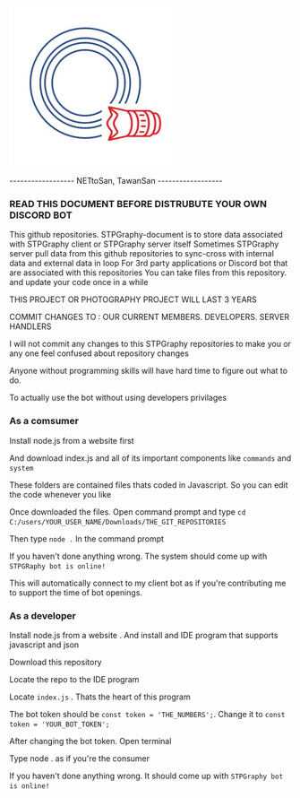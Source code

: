 ![Logo](Core/Picture/stpgraphy_1.jpg)

------------------ NETtoSan, TawanSan ------------------

### READ THIS DOCUMENT BEFORE DISTRUBUTE YOUR OWN DISCORD BOT

This github repositories. STPGraphy-document is to store data associated with STPGraphy client or STPGraphy server itself
Sometimes STPGraphy server pull data from this github repositories to sync-cross with internal data and external data in loop
For 3rd party applications or Discord bot that are associated with this repositories
You can take files from this repository. and update your code once in a while

THIS PROJECT OR PHOTOGRAPHY PROJECT WILL LAST 3 YEARS

COMMIT CHANGES TO : OUR CURRENT MEMBERS. DEVELOPERS. SERVER HANDLERS

I will not commit any changes to this STPGraphy repositories to make you or any one feel confused about repository changes

Anyone without programming skills will have hard time to figure out what to do.

To actually use the bot without using developers privilages


### As a comsumer

Install node.js from a website first

And download index.js and all of its important components like `commands` and `system`

These folders are contained files thats coded in Javascript. So you can edit the code whenever you like

Once downloaded the files. Open command prompt and type `cd C:/users/YOUR_USER_NAME/Downloads/THE_GIT_REPOSITORIES`

Then type `node .` In the command prompt

If you haven't done anything wrong. The system should come up with `STPGRaphy bot is online!`

This will automatically connect to my client bot as if you're contributing me to support the time of bot openings.

### As a developer

Install node.js from a website . And install and IDE program that supports javascript and json

Download this repository

Locate the repo to the IDE program

Locate `index.js` . Thats the heart of this program

The bot token should be `const token = 'THE_NUMBERS';`. Change it to `const token = 'YOUR_BOT_TOKEN';`

After changing the bot token. Open terminal

Type node . as if you're the consumer

If you haven't done anything wrong. It should come up with `STPGraphy bot is online!`
